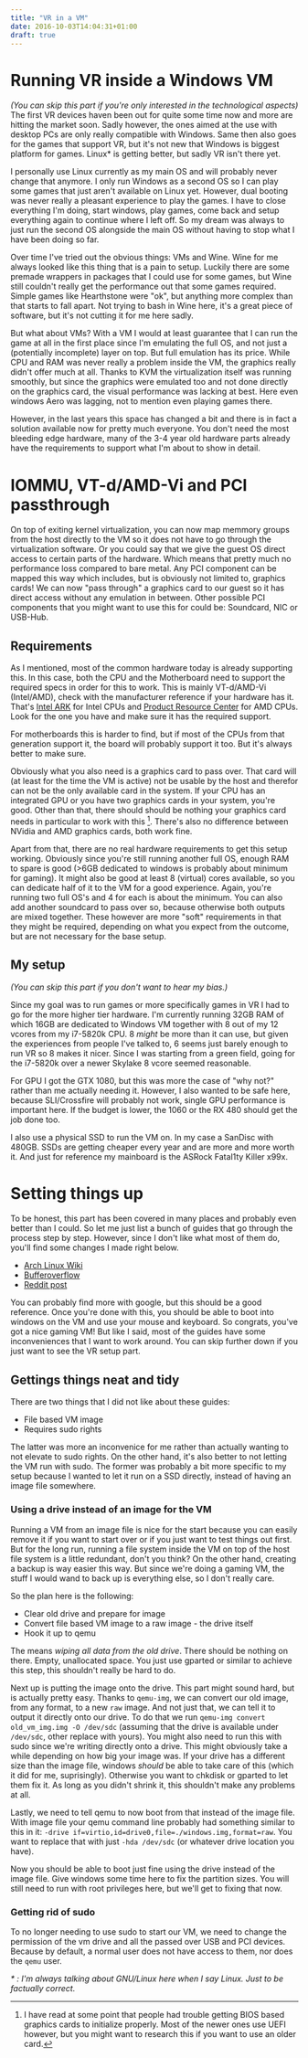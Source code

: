 ```yaml
---
title: "VR in a VM"
date: 2016-10-03T14:04:31+01:00
draft: true
---
```


# Running VR inside a Windows VM

_(You can skip this part if you're only interested in the technological aspects)_
The first VR devices haven been out for quite some time now and more are hitting the market soon. Sadly however, the ones aimed at the use with desktop PCs are only really compatible with Windows. Same then also goes for the games that support VR, but it's not new that Windows is biggest platform for games. Linux\* is getting better, but sadly VR isn't there yet.

I personally use Linux currently as my main OS and will probably never change that anymore. I only run Windows as a second OS so I can play some games that just aren't available on Linux yet. However, dual booting was never really a pleasant experience to play the games. I have to close everything I'm doing, start windows, play games, come back and setup everything again to continue where I left off. So my dream was always to just run the second OS alongside the main OS without having to stop what I have been doing so far.

Over time I've tried out the obvious things: VMs and Wine. Wine for me always looked like this thing that is a pain to setup. Luckily there are some premade wrappers in packages that I could use for some games, but Wine still couldn't really get the performance out that some games required. Simple games like Hearthstone were "ok", but anything more complex than that starts to fall apart. Not trying to bash in Wine here, it's a great piece of software, but it's not cutting it for me here sadly.

But what about VMs? With a VM I would at least guarantee that I can run the game at all in the first place since I'm emulating the full OS, and not just a (potentially incomplete) layer on top. But full emulation has its price. While CPU and RAM was never really a problem inside the VM, the graphics really didn't offer much at all. Thanks to KVM the virtualization itself was running smoothly, but since the graphics were emulated too and not done directly on the graphics card, the visual performance was lacking at best. Here even windows Aero was lagging, not to mention even playing games there.

However, in the last years this space has changed a bit and there is in fact a solution available now for pretty much everyone. You don't need the most bleeding edge hardware, many of the 3-4 year old hardware parts already have the requirements to support what I'm about to show in detail.

# IOMMU, VT-d/AMD-Vi and PCI passthrough

On top of exiting kernel virtualization, you can now map memmory groups from the host directly to the VM so it does not have to go through the virtualization software. Or you could say that we give the guest OS direct access to certain parts of the hardware. Which means that pretty much no performance loss compared to bare metal. Any PCI component can be mapped this way which includes, but is obviously not limited to, graphics cards! We can now "pass through" a graphics card to our guest so it has direct access without any emulation in between. Other possible PCI components that you might want to use this for could be: Soundcard, NIC or USB-Hub.

## Requirements

As I mentioned, most of the common hardware today is already supporting this. In this case, both the CPU and the Motherboard need to support the required specs in order for this to work. This is mainly VT-d/AMD-Vi (Intel/AMD), check with the manufacturer reference if your hardware has it. That's [Intel ARK](http://ark.intel.com/) for Intel CPUs and [Product Resource Center](http://products.amd.com/en-us/) for AMD CPUs. Look for the one you have and make sure it has the required support.

For motherboards this is harder to find, but if most of the CPUs from that generation support it, the board will probably support it too. But it's always better to make sure.

Obviously what you also need is a graphics card to pass over. That card will (at least for the time the VM is active) not be usable by the host and therefor can not be the only available card in the system. If your CPU has an integrated GPU or you have two graphics cards in your system, you're good. Other than that, there should should be nothing your graphics card needs in particular to work with this [^1]. There's also no difference between NVidia and AMD graphics cards, both work fine.

Apart from that, there are no real hardware requirements to get this setup working. Obviously since you're still running another full OS, enough RAM to spare is good (>6GB dedicated to windows is probably about minimum for gaming). It might also be good at least 8 (virtual) cores available, so you can dedicate half of it to the VM for a good experience. Again, you're running two full OS's and 4 for each is about the minimum. You can also add another soundcard to pass over so, because otherwise both outputs are mixed together. These however are more "soft" requirements in that they might be required, depending on what you expect from the outcome, but are not necessary for the base setup.

## My setup

_(You can skip this part if you don't want to hear my bias.)_

Since my goal was to run games or more specifically games in VR I had to go for the more higher tier hardware. I'm currently running 32GB RAM of which 16GB are dedicated to Windows VM together with 8 out of my 12 vcores from my i7-5820k CPU. 8 _might_ be more than it can use, but given the experiences from people I've talked to, 6 seems just barely enough to run VR so 8 makes it nicer. Since I was starting from a green field, going for the i7-5820k over a newer Skylake 8 vcore seemed reasonable.

For GPU I got the GTX 1080, but this was more the case of "why not?" rather than me actually needing it. However, I also wanted to be safe here, because SLI/Crossfire will probably not work, single GPU performance is important here. If the budget is lower, the 1060 or the RX 480 should get the job done too.

I also use a physical SSD to run the VM on. In my case a SanDisc with 480GB. SSDs are getting cheaper every year and are more and more worth it. And just for reference my mainboard is the ASRock Fatal1ty Killer x99x.


# Setting things up

To be honest, this part has been covered in many places and probably even better than I could. So let me just list a bunch of guides that go through the process step by step. However, since I don't like what most of them do, you'll find some changes I made right below.

- [Arch Linux Wiki](https://wiki.archlinux.org/index.php/PCI_passthrough_via_OVMF)
- [Bufferoverflow](https://bufferoverflow.io/gpu-passthrough/)
- [Reddit post](https://www.reddit.com/r/linux_gaming/comments/3lnpg6/gpu_passthrough_revisited_an_updated_guide_on_how/)

You can probably find more with google, but this should be a good reference. Once you're done with this, you should be able to boot into windows on the VM and use your mouse and keyboard. So congrats, you've got a nice gaming VM! But like I said, most of the guides have some inconveniences that I want to work around. You can skip further down if you just want to see the VR setup part.

## Gettings things neat and tidy

There are two things that I did not like about these guides:
- File based VM image
- Requires sudo rights

The latter was more an inconvenice for me rather than actually wanting to not elevate to sudo rights. On the other hand, it's also better to not letting the VM run with sudo. The former was probably a bit more specific to my setup because I wanted to let it run on a SSD directly, instead of having an image file somewhere.

### Using a drive instead of an image for the VM

Running a VM from an image file is nice for the start because you can easily remove it if you want to start over or if you just want to test things out first. But for the long run, running a file system inside the VM on top of the host file system is a little redundant, don't you think? On the other hand, creating a backup is way easier this way. But since we're doing a gaming VM, the stuff I would wand to back up is everything else, so I don't really care.

So the plan here is the following:

- Clear old drive and prepare for image
- Convert file based VM image to a raw image - the drive itself
- Hook it up to qemu

The means _wiping all data from the old drive_. There should be nothing on there. Empty, unallocated space. You just use gparted or similar to achieve this step, this shouldn't really be hard to do.

Next up is putting the image onto the drive. This part might sound hard, but is actually pretty easy. Thanks to `qemu-img`, we can convert our old image, from any format, to a new `raw` image. And not just that, we can tell it to output it directly onto our drive. To do that we run `qemu-img convert old_vm_img.img -O /dev/sdc` (assuming that the drive is available under `/dev/sdc`, other replace with yours). You might also need to run this with sudo since we're writing directly onto a drive. This might obviously take a while depending on how big your image was. If your drive has a different size than the image file, windows _should_ be able to take care of this (which it did for me, suprisingly). Otherwise you want to chkdisk or gparted to let them fix it. As long as you didn't shrink it, this shouldn't make any problems at all.

Lastly, we need to tell qemu to now boot from that instead of the image file. With image file your qemu command line probably had something similar to this in it: `-drive if=virtio,id=drive0,file=./windows.img,format=raw`. You want to replace that with just `-hda /dev/sdc` (or whatever drive location you have).

Now you should be able to boot just fine using the drive instead of the image file. Give windows some time here to fix the partition sizes. You will still need to run with root privileges here, but we'll get to fixing that now.

### Getting rid of sudo

To no longer needing to use sudo to start our VM, we need to change the permission of the vm drive and all the passed over USB and PCI devices. Because by default, a normal user does not have access to them, nor does the `qemu` user. 



[^1]: I have read at some point that people had trouble getting BIOS based graphics cards to initialize properly. Most of the newer ones use UEFI however, but you might want to research this if you want to use an older card.


_\* : I'm always talking about GNU/Linux here when I say Linux. Just to be factually correct._
